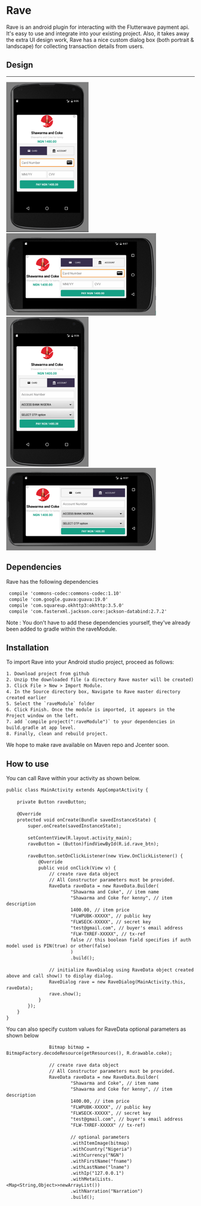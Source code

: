 # Rave
Rave is an android plugin for interacting with the Flutterwave payment api. It's easy to use and integrate into your existing project. Also, it takes away the extra UI design work, Rave has a nice custom dialog box (both portrait & landscape) for collecting transaction details from users.

## Design

***
<img src="SC/card_portrait.png" alt="card" height = "400px" width = "220px"/>
<img src="SC/card_land.png" alt="card" height = "220px" width = "400px"/>

<img src="SC/account_portrait.png" alt="card" height = "400px" width = "220px"/>
<img src="SC/account_land.png" alt="card" height = "220px" width = "400px"/>


## Dependencies

Rave has the following dependencies

     compile 'commons-codec:commons-codec:1.10'
     compile 'com.google.guava:guava:19.0'
     compile 'com.squareup.okhttp3:okhttp:3.5.0'
     compile 'com.fasterxml.jackson.core:jackson-databind:2.7.2'


Note : You don't have to add these dependencies yourself, they've already been added to gradle within the raveModule.


## Installation


To import Rave into your Android studio project, proceed as follows:

    1. Download project from github
    2. Unzip the downloaded file (a directory Rave master will be created)
    3. Click File > New > Import Module.
    4. In the Source directory box, Navigate to Rave master directory created earlier 
    5. Select the `raveModule` folder
    6. Click Finish. Once the module is imported, it appears in the Project window on the left.
    7. add `compile project(":raveModule")` to your dependencies in build.gradle at app level.
    8. Finally, clean and rebuild project.

We hope to make rave available on Maven repo and Jcenter soon.


## How to use

You can call Rave within your activity as shown below.
```
public class MainActivity extends AppCompatActivity {

    private Button raveButton;

    @Override
    protected void onCreate(Bundle savedInstanceState) {
        super.onCreate(savedInstanceState);

        setContentView(R.layout.activity_main);
        raveButton = (Button)findViewById(R.id.rave_btn);

        raveButton.setOnClickListener(new View.OnClickListener() {
            @Override
            public void onClick(View v) {
                // create rave data object
                // All Constructor parameters must be provided.
                RaveData raveData = new RaveData.Builder(
                        "Shawarma and Coke", // item name
                        "Shawarma and Coke for kenny", // item description
                        1400.00, // item price
                        "FLWPUBK-XXXXX", // public key
                        "FLWSECK-XXXXX", // secret key
                        "test@gmail.com", // buyer's email address
                        "FLW-TXREF-XXXXX", // tx-ref
                        false // this boolean field specifies if auth model used is PIN(true) or other(false)
                        )
                        .build();

                // initialize RaveDialog using RaveData object created above and call show() to display dialog.
                RaveDialog rave = new RaveDialog(MainActivity.this, raveData);
                rave.show();
            }
        });
    }
}
```

You can also specify custom values for RaveData optional parameters as shown below
```
                Bitmap bitmap = BitmapFactory.decodeResource(getResources(), R.drawable.coke);

                // create rave data object
                // All Constructor parameters must be provided.
                RaveData raveData = new RaveData.Builder(
                        "Shawarma and Coke", // item name
                        "Shawarma and Coke for kenny", // item description
                        1400.00, // item price
                        "FLWPUBK-XXXXX", // public key
                        "FLWSECK-XXXXX", // secret key
                        "test@gmail.com", // buyer's email address
                        "FLW-TXREF-XXXXX" // tx-ref)

                        // optional parameters
                        .withItemImage(bitmap)
                        .withCountry("Nigeria")
                        .withCurrency("NGN")
                        .withFirstName("fname")
                        .withLastName("lname")
                        .withIp("127.0.0.1")
                        .withMeta(Lists.<Map<String,Object>>newArrayList())
                        .withNarration("Narration")
                        .build();
```

